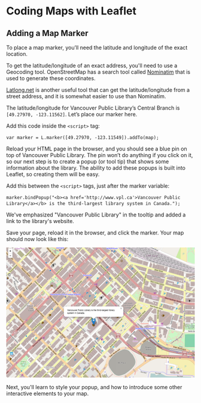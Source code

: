 # Coding Maps with Leaflet
## Adding a Map Marker
To place a map marker, you’ll need the latitude and longitude of the exact location.

To get the latitude/longitude of an exact address, you'll need to use a Geocoding tool. OpenStreetMap has a search tool called [Nominatim](http://nominatim.openstreetmap.org) that is used to generate these coordinates.

[Latlong.net](http://www.latlong.net/convert-address-to-lat-long.html) is another useful tool that can get the latitude/longitude from a street address, and it is somewhat easier to use than Nominatim.

The latitude/longitude for Vancouver Public Library’s Central Branch is `[49.27970, -123.11562]`. Let’s place our marker here. 

Add this code inside the `<script>` tag: 

    var marker = L.marker([49.27970, -123.11549]).addTo(map);


Reload your HTML page in the browser, and you should see a blue pin on top of Vancouver Public Library. The pin won’t do anything if you click on it, so our next step is to create a popup (or tool tip) that shows some information about the library. The ability to add these popups is built into Leaflet, so creating them will be easy. 

Add this between the `<script>` tags, just after the marker variable: 

    marker.bindPopup("<b><a href='http://www.vpl.ca'>Vancouver Public Library</a></b> is the third-largest library system in Canada.");

We've emphasized "Vancouver Public Library" in the tooltip and added a link to the library's website.

Save your page, reload it in the browser, and click the marker. Your map should now look like this: 

![Map of Vancouver BC](images/MAP02.png)

Next, you'll learn to style your popup, and how to introduce some other interactive elements to your map.